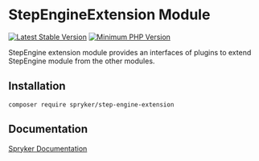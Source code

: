 # StepEngineExtension Module
[![Latest Stable Version](https://poser.pugx.org/spryker/step-engine-extension/v/stable.svg)](https://packagist.org/packages/spryker/step-engine-extension)
[![Minimum PHP Version](https://img.shields.io/badge/php-%3E%3D%208.0-8892BF.svg)](https://php.net/)

StepEngine extension module provides an interfaces of plugins to extend StepEngine module from the other modules.

## Installation

```
composer require spryker/step-engine-extension
```

## Documentation

[Spryker Documentation](https://docs.spryker.com)
